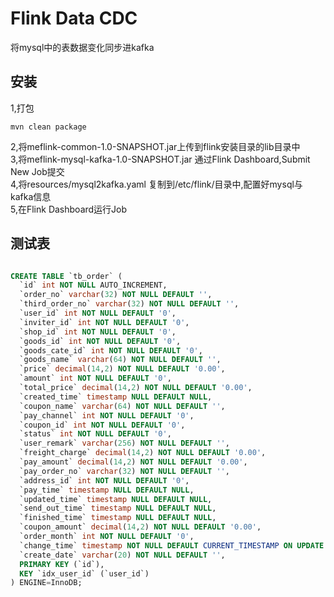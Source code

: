 
# Flink Data CDC
将mysql中的表数据变化同步进kafka
## 安装
1,打包
```shell
mvn clean package
```
2,将meflink-common-1.0-SNAPSHOT.jar上传到flink安装目录的lib目录中    
3,将meflink-mysql-kafka-1.0-SNAPSHOT.jar 通过Flink Dashboard,Submit New Job提交  
4,将resources/mysql2kafka.yaml 复制到/etc/flink/目录中,配置好mysql与kafka信息  
5,在Flink Dashboard运行Job  

## 测试表

```sql

CREATE TABLE `tb_order` (
  `id` int NOT NULL AUTO_INCREMENT,
  `order_no` varchar(32) NOT NULL DEFAULT '',
  `third_order_no` varchar(32) NOT NULL DEFAULT '',
  `user_id` int NOT NULL DEFAULT '0',
  `inviter_id` int NOT NULL DEFAULT '0',
  `shop_id` int NOT NULL DEFAULT '0',
  `goods_id` int NOT NULL DEFAULT '0',
  `goods_cate_id` int NOT NULL DEFAULT '0',
  `goods_name` varchar(64) NOT NULL DEFAULT '',
  `price` decimal(14,2) NOT NULL DEFAULT '0.00',
  `amount` int NOT NULL DEFAULT '0',
  `total_price` decimal(14,2) NOT NULL DEFAULT '0.00',
  `created_time` timestamp NULL DEFAULT NULL,
  `coupon_name` varchar(64) NOT NULL DEFAULT '',
  `pay_channel` int NOT NULL DEFAULT '0',
  `coupon_id` int NOT NULL DEFAULT '0',
  `status` int NOT NULL DEFAULT '0',
  `user_remark` varchar(256) NOT NULL DEFAULT '',
  `freight_charge` decimal(14,2) NOT NULL DEFAULT '0.00',
  `pay_amount` decimal(14,2) NOT NULL DEFAULT '0.00',
  `pay_order_no` varchar(32) NOT NULL DEFAULT '',
  `address_id` int NOT NULL DEFAULT '0',
  `pay_time` timestamp NULL DEFAULT NULL,
  `updated_time` timestamp NULL DEFAULT NULL,
  `send_out_time` timestamp NULL DEFAULT NULL,
  `finished_time` timestamp NULL DEFAULT NULL,
  `coupon_amount` decimal(14,2) NOT NULL DEFAULT '0.00',
  `order_month` int NOT NULL DEFAULT '0',
  `change_time` timestamp NOT NULL DEFAULT CURRENT_TIMESTAMP ON UPDATE CURRENT_TIMESTAMP COMMENT '数据库变化时间统一时区',
  `create_date` varchar(20) NOT NULL DEFAULT '',
  PRIMARY KEY (`id`),
  KEY `idx_user_id` (`user_id`)
) ENGINE=InnoDB;
```
